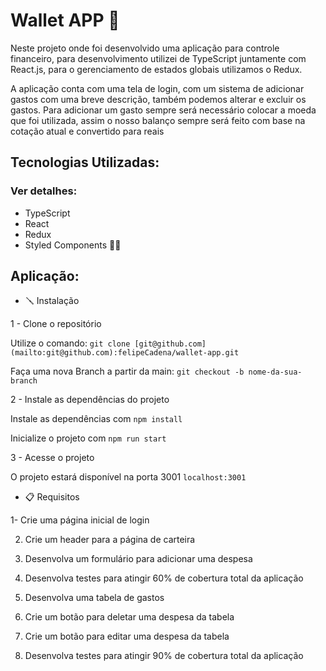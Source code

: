 # Wallet APP 🏦

<p>Neste projeto onde foi desenvolvido uma aplicação para controle financeiro, para desenvolvimento utilizei de TypeScript juntamente com React.js, para o gerenciamento de estados globais utilizamos o Redux.</p>

<p>A aplicação conta com uma tela de login, com um sistema de adicionar gastos com uma breve descrição, também podemos alterar e excluir os gastos. Para adicionar um gasto sempre será necessário colocar a moeda que foi utilizada, assim o nosso balanço sempre será feito com base na cotação atual e convertido para reais</p>

## Tecnologias Utilizadas:

### Ver detalhes:

- TypeScript
- React
- Redux
- Styled Components 💅🏻

## Aplicação:

- 🪛 Instalação

1 - Clone o repositório

Utilize o comando: ``` git clone [git@github.com](mailto:git@github.com):felipeCadena/wallet-app.git ```

Faça uma nova Branch a partir da main: ``` git checkout -b nome-da-sua-branch ```

2 - Instale as dependências do projeto

Instale as dependências com ``` npm install ```

Inicialize o projeto com ``` npm run start ```

3 - Acesse o projeto

O projeto estará disponível na porta 3001 ``` localhost:3001 ```

- 📋 Requisitos

1- Crie uma página inicial de login

2. Crie um header para a página de carteira

3. Desenvolva um formulário para adicionar uma despesa

4. Desenvolva testes para atingir 60% de cobertura total da aplicação

5. Desenvolva uma tabela de gastos

6. Crie um botão para deletar uma despesa da tabela

7. Crie um botão para editar uma despesa da tabela

8. Desenvolva testes para atingir 90% de cobertura total da aplicação
